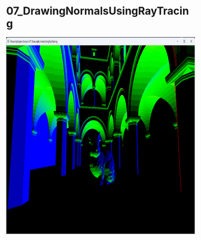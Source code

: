 
# 07_DrawingNormalsUsingRayTracing

<p align="center">
  <img width="960" height="526" src="../../Media/SamplesPictures/07_DrawingNormalsUsingRayTracing.png">
</p>
